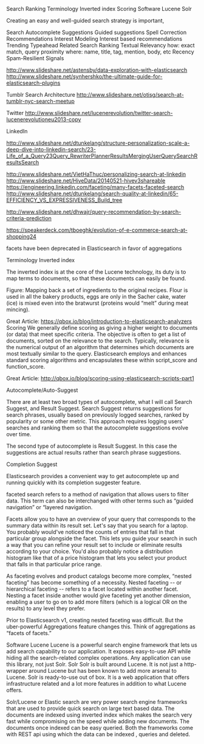 Search
Ranking
Terminology
Inverted index
Scoring
Software
Lucene
Solr

Creating an easy and well-guided search strategy is important,


Search Autocomplete Suggestions
Guided suggestions
Spell Correction
Recommendations
Interest Modeling
Interest based recommendations
Trending
Typeahead
Related Search
Ranking
Textual Relevancy
how: exact match, query proximity
where: name, title, tag, mention, body, etc
Recency
Spam-Resilient Signals


http://www.slideshare.net/astensby/data-exploration-with-elasticsearch
http://www.slideshare.net/synhershko/the-ultimate-guide-for-elasticsearch-plugins


Tumblr Search Architecture
http://www.slideshare.net/otisg/search-at-tumblr-nyc-search-meetup


Twitter
http://www.slideshare.net/lucenerevolution/twitter-search-lucenerevolutioneu2013-copy

LinkedIn

http://www.slideshare.net/dtunkelang/structure-personalization-scale-a-deep-dive-into-linkedin-search/23-Life_of_a_Query23Query_RewriterPlannerResultsMergingUserQuerySearchResultsSearch

http://www.slideshare.net/VietHaThuc/personalizing-search-at-linkedin
http://www.slideshare.net/HiveData/20140521-hivev3shareable
https://engineering.linkedin.com/faceting/many-facets-faceted-search
http://www.slideshare.net/dtunkelang/search-quality-at-linkedin/65-EFFICIENCY_VS_EXPRESSIVENESS_Build_tree

http://www.slideshare.net/dhwajr/query-recommendation-by-search-criteria-prediction






https://speakerdeck.com/tboeghk/evolution-of-e-commerce-search-at-shopping24

facets have been deprecated in Elasticsearch in favor of aggregations

Terminology
Inverted index

The inverted index is at the core of the Lucene technology, its duty is to map terms to documents, so that these documents can easily be found.

Figure: Mapping back a set of ingredients to the original recipes. Flour is used in all the bakery products, eggs are only in the Sacher cake, water (ice) is mixed even into the bratwurst (proteins would “melt” during meat mincing).

Great Article: https://qbox.io/blog/introduction-to-elasticsearch-analyzers
Scoring
We generally define scoring as giving a higher weight to documents (or data) that meet specific criteria. The objective is often to get a list of documents, sorted on the relevance to the search. Typically, relevance is the numerical output of an algorithm that determines which documents are most textually similar to the query. Elasticsearch employs and enhances standard scoring algorithms and encapsulates these within script_score and function_score.

Great Article: http://qbox.io/blog/scoring-using-elasticsearch-scripts-part1

Autocomplete/Auto-Suggest


There are at least two broad types of autocomplete, what I will call Search Suggest, and Result Suggest. Search Suggest returns suggestions for search phrases, usually based on previously logged searches, ranked by popularity or some other metric. This approach requires logging users' searches and ranking them so that the autocomplete suggestions evolve over time.


The second type of autocomplete is Result Suggest. In this case the suggestions are actual results rather than search phrase suggestions.

Completion Suggest

Elasticsearch provides a convenient way to get autocomplete up and running quickly with its completion suggester feature.


faceted search refers to a method of navigation that allows users to filter data. This term can also be interchanged with other terms such as “guided navigation” or “layered navigation.

Facets allow you to have an overview of your query that corresponds to the summary data within its result set. Let's say that you search for a laptop. You probably would've noticed the counts of entries that fall in that particular group alongside the facet. This lets you guide your search in such a way that you can refine your result set to include or eliminate results according to your choice. You'd also probably notice a distribution histogram like that of a price histogram that lets you select your product that falls in that particular price range.


As faceting evolves and product catalogs become more complex, “nested faceting” has become something of a necessity. Nested faceting -- or hierarchical faceting -- refers to a facet located within another facet. Nesting a facet inside another would give faceting yet another dimension, enabling a user to go on to add more filters (which is a logical OR on the results) to any level they prefer.

Prior to Elasticsearch v1, creating nested faceting was difficult. But the uber-powerful Aggregations feature changes this. Think of aggregations as “facets of facets.”


Software
Lucene
Lucene is a powerful search engine framework that lets us add search capability to our application. It exposes easy-to-use API while hiding all the search-related complex operations. Any application can use this library, not just Solr.
Solr
Solr is built around Lucene. It is not just a http-wrapper around Lucene but has been known to add more arsenal to Lucene. Solr is ready-to-use out of box. It is a web application that offers infrastructure related and a lot more features in addition to what Lucene offers.

Solr/Lucene or Elastic search are very power search engine frameworks that are used to provide quick search on large text based data. The documents are indexed using inverted index which makes the search very fast while compromising on the speed while adding new documents. The documents once indexed can be easy queried. Both the frameworks come with REST api using which the data can be indexed , queries and deleted.


